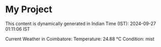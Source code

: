 # My Project

This content is dynamically generated in Indian Time (IST): 2024-09-27 01:11:06 IST


Current Weather in Coimbatore:
Temperature: 24.88 °C
Condition: mist
